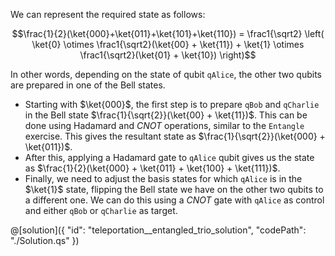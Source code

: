 We can represent the required state as follows:

$$\frac{1}{2}(\ket{000}+\ket{011}+\ket{101}+\ket{110}) = \frac1{\sqrt2} \left( \ket{0} \otimes \frac1{\sqrt2}(\ket{00} + \ket{11}) + \ket{1} \otimes \frac1{\sqrt2}(\ket{01} + \ket{10}) \right)$$
 
In other words, depending on the state of qubit `qAlice`, the other two qubits are prepared in one of the Bell states.

- Starting with $\ket{000}$, the first step is to prepare `qBob` and `qCharlie` in the Bell state $\frac{1}{\sqrt{2}}(\ket{00} + \ket{11})$. This can be done using Hadamard and $CNOT$ operations, similar to the `Entangle` exercise. This gives the resultant state as $\frac{1}{\sqrt{2}}(\ket{000} + \ket{011})$.
- After this, applying a Hadamard gate to `qAlice` qubit gives us the state as $\frac{1}{2}(\ket{000} + \ket{011} + \ket{100} + \ket{111})$.
- Finally, we need to adjust the basis states for which `qAlice` is in the $\ket{1}$ state, flipping the Bell state we have on the other two qubits to a different one. We can do this using a $CNOT$ gate with `qAlice` as control and either `qBob` or `qCharlie` as target.

@[solution]({
    "id": "teleportation__entangled_trio_solution",
    "codePath": "./Solution.qs"
})